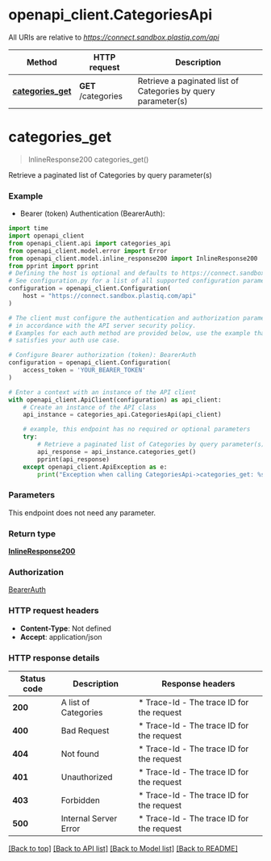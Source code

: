 # openapi_client.CategoriesApi

All URIs are relative to *https://connect.sandbox.plastiq.com/api*

Method | HTTP request | Description
------------- | ------------- | -------------
[**categories_get**](CategoriesApi.md#categories_get) | **GET** /categories | Retrieve a paginated list of Categories by query parameter(s)


# **categories_get**
> InlineResponse200 categories_get()

Retrieve a paginated list of Categories by query parameter(s)

### Example

* Bearer (token) Authentication (BearerAuth):
```python
import time
import openapi_client
from openapi_client.api import categories_api
from openapi_client.model.error import Error
from openapi_client.model.inline_response200 import InlineResponse200
from pprint import pprint
# Defining the host is optional and defaults to https://connect.sandbox.plastiq.com/api
# See configuration.py for a list of all supported configuration parameters.
configuration = openapi_client.Configuration(
    host = "https://connect.sandbox.plastiq.com/api"
)

# The client must configure the authentication and authorization parameters
# in accordance with the API server security policy.
# Examples for each auth method are provided below, use the example that
# satisfies your auth use case.

# Configure Bearer authorization (token): BearerAuth
configuration = openapi_client.Configuration(
    access_token = 'YOUR_BEARER_TOKEN'
)

# Enter a context with an instance of the API client
with openapi_client.ApiClient(configuration) as api_client:
    # Create an instance of the API class
    api_instance = categories_api.CategoriesApi(api_client)

    # example, this endpoint has no required or optional parameters
    try:
        # Retrieve a paginated list of Categories by query parameter(s)
        api_response = api_instance.categories_get()
        pprint(api_response)
    except openapi_client.ApiException as e:
        print("Exception when calling CategoriesApi->categories_get: %s\n" % e)
```


### Parameters
This endpoint does not need any parameter.

### Return type

[**InlineResponse200**](InlineResponse200.md)

### Authorization

[BearerAuth](../README.md#BearerAuth)

### HTTP request headers

 - **Content-Type**: Not defined
 - **Accept**: application/json


### HTTP response details
| Status code | Description | Response headers |
|-------------|-------------|------------------|
**200** | A list of Categories |  * Trace-Id - The trace ID for the request <br>  |
**400** | Bad Request |  * Trace-Id - The trace ID for the request <br>  |
**404** | Not found |  * Trace-Id - The trace ID for the request <br>  |
**401** | Unauthorized |  * Trace-Id - The trace ID for the request <br>  |
**403** | Forbidden |  * Trace-Id - The trace ID for the request <br>  |
**500** | Internal Server Error |  * Trace-Id - The trace ID for the request <br>  |

[[Back to top]](#) [[Back to API list]](../README.md#documentation-for-api-endpoints) [[Back to Model list]](../README.md#documentation-for-models) [[Back to README]](../README.md)

